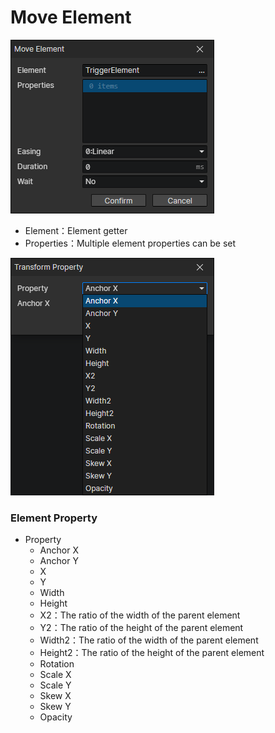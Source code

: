 # Move Element

![](img/moveElement-1.png)

- Element：Element getter
- Properties：Multiple element properties can be set

![](img/moveElement-2.png)

### Element Property

- Property
  - Anchor X
  - Anchor Y
  - X
  - Y
  - Width
  - Height
  - X2：The ratio of the width of the parent element
  - Y2：The ratio of the height of the parent element
  - Width2：The ratio of the width of the parent element
  - Height2：The ratio of the height of the parent element
  - Rotation
  - Scale X
  - Scale Y
  - Skew X
  - Skew Y
  - Opacity
